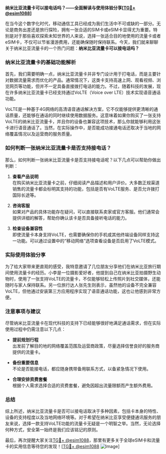 **纳米比亚流量卡可以接电话吗？——全面解读与使用体验分享[[TG💪+ @esim1088](https://t.me/s/esim1088)]**

在当今这个数字化时代，移动通信工具已经成为我们生活中不可或缺的一部分。无论是商务出差还是旅行探险，拥有一张合适的SIM卡或eSIM卡显得尤为重要。特别是对于那些喜欢探索未知世界的人来说，选择一张适合目的地使用的流量卡或者eSIM卡，不仅可以节省漫游费用，还能确保随时保持联系。今天，我们就来聊聊关于纳米比亚流量卡的一个热门问题：**纳米比亚流量卡可以接电话吗？**

### 纳米比亚流量卡的基础功能解析

首先，我们需要明确一点，纳米比亚流量卡并非专门设计用于打电话，而是主要针对数据流量需求而优化的产品。通常情况下，这类卡支持高速上网、观看视频、浏览网页等功能，但并不一定具备直接拨打电话的能力。不过，随着科技的发展，现在许多纳米比亚流量卡已经支持通过VoLTE（Voice over LTE）技术实现语音通话功能。

VoLTE是一种基于4G网络的高清语音通话解决方案，它不仅能够提供更清晰的通话质量，还能够在通话的同时继续使用数据服务。这意味着如果你购买了一张支持VoLTE的纳米比亚流量卡，并且你的设备也兼容这项技术，那么你就能够利用这张卡进行语音通话了。当然，在实际操作中，是否能成功接通电话还取决于当地的网络覆盖情况以及运营商的服务质量。

### 如何判断一张纳米比亚流量卡是否支持接电话？

那么，如何判断一张纳米比亚流量卡是否支持接电话呢？以下几点可以帮助你做出判断：

1. **查看产品说明**  
   在购买纳米比亚流量卡之前，仔细阅读产品描述和用户评价。大多数正规渠道销售的流量卡都会标明其支持的功能，包括是否有VoLTE服务、是否允许拨打国际长途等。

2. **咨询客服**  
   如果对产品的具体功能存在疑问，可以直接联系卖家或官方客服。他们通常会提供详细的解答，帮助你确认该卡是否具备接听电话的能力。

3. **检查设备兼容性**  
   即使流量卡本身支持VoLTE，也需要确保你的手机或其他终端设备同样支持这一功能。可以通过设置中的“移动网络”选项查看设备是否启用了VoLTE模式。

### 实际使用体验分享

为了给大家带来更直观的感受，我特意邀请了几位朋友分享他们在纳米比亚旅行期间使用流量卡的经历。小李是一位摄影爱好者，他提到自己在纳米比亚拍摄野生动物时，使用了一张支持VoLTE的流量卡，不仅能够轻松上传照片到社交媒体，还能随时与家人保持联系。另一位旅行达人张先生则表示，虽然他的设备不完全兼容VoLTE，但他通过安装第三方应用程序实现了语音通话功能，这也让他感到非常方便。

### 注意事项与建议

尽管纳米比亚流量卡在现代科技的支持下已经能够很好地满足通话需求，但在实际使用过程中仍需注意以下几点：

- **提前规划行程**  
  出发前了解目的地的网络覆盖范围及运营商政策，尽量选择信誉良好的服务商提供的流量卡。

- **备份重要信息**  
  不论是否能接电话，都应随身携带备用联系方式，以备紧急情况下使用。

- **合理安排资费套餐**  
  根据个人需求选择合适的资费套餐，避免因超出流量限额而产生额外费用。

### 总结

综上所述，纳米比亚流量卡是否可以接电话取决于多种因素，包括卡本身的特性、设备的支持程度以及当地网络环境等。对于希望在纳米比亚享受便捷通讯服务的朋友来说，选择一款支持VoLTE功能的流量卡无疑是一个明智之举。当然，无论选择何种方式，安全第一始终是我们应该铭记的原则。

最后，再次提醒大家关注[TG💪+ @esim1088](https://t.me/s/esim1088)，那里有更多关于全球eSIM卡和流量卡的实用信息等待您的发现！[[TG💪+ @esim1088](https://t.me/s/esim1088) ![Image](https://i.postimg.cc/4NQfJmqS/Snipaste-2025-05-13-00-14-12.png)]